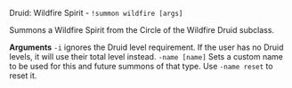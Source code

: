 Druid: Wildfire Spirit - `!summon wildfire [args]` 

Summons a Wildfire Spirit from the Circle of the Wildfire Druid subclass.
 
**Arguments**
`-i` ignores the Druid level requirement. If the user has no Druid levels, it will use their total level instead.
`-name [name]` Sets a custom name to be used for this and future summons of that type. Use `-name reset` to reset it.